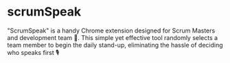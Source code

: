 # scrumSpeak
"ScrumSpeak" is a handy Chrome extension designed for Scrum Masters and development team 🌄. This simple yet effective tool randomly selects a team member to begin the daily stand-up, eliminating the hassle of deciding who speaks first 🎙️
